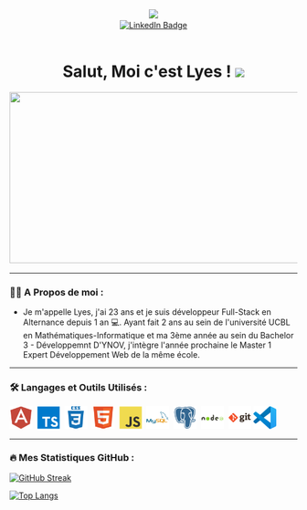 <div id="header" align="center">
  <img src="https://media.giphy.com/media/v1.Y2lkPTc5MGI3NjExOTlzNTlqdTVnMmE1anZmcXZvc29wNmFrZmRnM3RxdjN4YmIxMzM0bSZlcD12MV9pbnRlcm5hbF9naWZfYnlfaWQmY3Q9cw/M9gbBd9nbDrOTu1Mqx/giphy.gif"/>
  <div id="badges">
  <a href="https://www.linkedin.com/in/lyesdevelopment/">
    <img src="https://img.shields.io/badge/LinkedIn-blue?style=for-the-badge&logo=linkedin&logoColor=white" alt="LinkedIn Badge"/>
  </a>
  </div>
  <img src="https://komarev.com/ghpvc/?username=LyesOrd&style=flat-square&color=blue" alt=""/>
  <h1>
  Salut, Moi c'est Lyes !
  <img src="https://media.giphy.com/media/hvRJCLFzcasrR4ia7z/giphy.gif" width="30px"/>
  </h1>
</div>
<div align="center">
  <img src="https://media.giphy.com/media/dWesBcTLavkZuG35MI/giphy.gif" width="600" height="300"/>
</div>

---
### :man_technologist: A Propos de moi :

- Je m'appelle Lyes, j'ai 23 ans et je suis développeur Full-Stack en Alternance depuis 1 an 💻. Ayant fait 2 ans au sein de l'université UCBL en Mathématiques-Informatique et ma 3ème année au sein du Bachelor 3 - Développemnt D'YNOV, j'intègre l'année prochaine le Master 1 Expert Développement Web de la même école.
---

### :hammer_and_wrench: Langages et Outils Utilisés :
<div>
  <img src="https://github.com/devicons/devicon/blob/master/icons/angularjs/angularjs-plain.svg"  title="Angular" alt="Angular" width="40" height="40"/>&nbsp;
  <img src="https://github.com/devicons/devicon/blob/master/icons/typescript/typescript-plain.svg"  title="TypeScript" alt="TypeScript" width="40" height="40"/>&nbsp;
  <img src="https://github.com/devicons/devicon/blob/master/icons/css3/css3-plain-wordmark.svg"  title="CSS3" alt="CSS" width="40" height="40"/>&nbsp;
  <img src="https://github.com/devicons/devicon/blob/master/icons/html5/html5-original.svg" title="HTML5" alt="HTML" width="40" height="40"/>&nbsp;
  <img src="https://github.com/devicons/devicon/blob/master/icons/javascript/javascript-original.svg" title="JavaScript" alt="JavaScript" width="40" height="40"/>&nbsp;
  <img src="https://github.com/devicons/devicon/blob/master/icons/mysql/mysql-original-wordmark.svg" title="MySQL"  alt="MySQL" width="40" height="40"/>&nbsp;
  <img src="https://github.com/devicons/devicon/blob/master/icons/postgresql/postgresql-plain.svg" title="PostgreSQL"  alt="PostgreSQL" width="40" height="40"/>&nbsp;
  <img src="https://github.com/devicons/devicon/blob/master/icons/nodejs/nodejs-original-wordmark.svg" title="NodeJS" alt="NodeJS" width="40" height="40"/>&nbsp;
  <img src="https://github.com/devicons/devicon/blob/master/icons/git/git-original-wordmark.svg" title="Git" **alt="Git" width="40" height="40"/>
  <img src="https://github.com/devicons/devicon/blob/master/icons/vscode/vscode-original.svg"  title="VsCode" alt="Vscode" width="40" height="40"/>&nbsp;
</div>

---

### :fire: Mes Statistiques GitHub :
[![GitHub Streak](http://github-readme-streak-stats.herokuapp.com?user=LyesOrd&locale=fr&date_format=j%20M%5B%20Y%5D&hide_current_streak=true)](https://git.io/streak-stats)

[![Top Langs](https://github-readme-stats.vercel.app/api/top-langs/?username=LyesOrd&layout=compact&theme=vision-friendly-dark)](https://github.com/anuraghazra/github-readme-stats)




